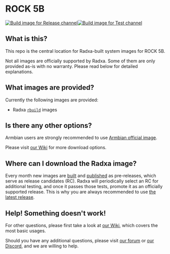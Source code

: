 # ROCK 5B
[![Build image for Release channel](https://github.com/radxa-build/rock-5b/actions/workflows/build.yml/badge.svg)](https://github.com/radxa-build/rock-5b/actions/workflows/build.yml)[![Build image for Test channel](https://github.com/radxa-build/rock-5b/actions/workflows/test.yml/badge.svg)](https://github.com/radxa-build/rock-5b/actions/workflows/test.yml)

## What is this?

This repo is the central location for Radxa-built system images for ROCK 5B.

Not all images are officially supported by Radxa. Some of them are only provided as-is with no warranty. Please read below for detailed explanations.

## What images are provided?

Currently the following images are provided:
* Radxa [`rbuild`](https://github.com/radxa-repo/rbuild) images

## Is there any other options?

Armbian users are strongly recommended to use [Armbian official image](https://www.armbian.com/rock-5b/).

Please visit [our Wiki](https://wiki.radxa.com/Rock5/downloads) for more download options.

## Where can I download the Radxa image?

Every month new images are [built](https://github.com/radxa-build/rock-5b/actions/workflows/build.yml) and [published](https://github.com/radxa-build/rock-5b/releases) as pre-releases, which serve as release candidates (RC). Radxa will periodically select an RC for additional testing, and once it passes those tests, promote it as an officially supported release. This is why you are always recommended to use [the latest release](https://github.com/radxa-build/rock-5b/releases/latest).

## Help! Something doesn't work!

For other questions, please first take a look at [our Wiki](https://wiki.radxa.com/Rock5), which covers the most basic usages.

Should you have any additional questions, please visit [our forum](https://forum.radxa.com/) or [our Discord](https://rock.sh/go), and we are willing to help.
